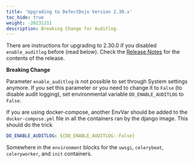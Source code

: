 ```yaml
---
title: 'Upgrading to DefectDojo Version 2.30.x'
toc_hide: true
weight: -20231211
description: Breaking Change for Auditlog.
---
```

There are instructions for upgrading to 2.30.0 if you disabled `enable_auditlog` before (read below). Check the [Release Notes](https://github.com/DefectDojo/django-DefectDojo/releases/tag/2.30.0) for the contents of the release.

**Breaking Change**

Parameter `enable_auditlog` is not possible to set through System settings anymore. If you set this parameter or you need to change it to `False` (to disable audit logging), set environmental variable `DD_ENABLE_AUDITLOG` to `False`.

If you are using docker-compose, another EnvVar should be added to the `docker-compose.yml` file in all the containers ran by the django image. This should do the trick
```yaml
DD_ENABLE_AUDITLOG: ${DD_ENABLE_AUDITLOG:-False}
```
Somewhere in the `environment` blocks for the `uwsgi`, `celerybeat`, `celeryworker`, and `init` containers.